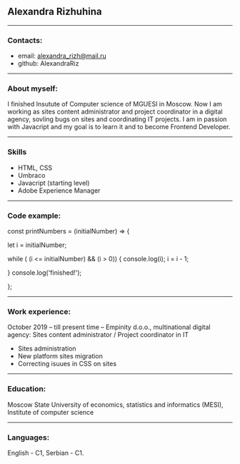 ## Alexandra Rizhuhina
***
### Contacts:
* email: alexandra_rizh@mail.ru
* github: AlexandraRiz

****
### About myself:
I finished Insutute of Computer science of MGUESI in Moscow.
Now I am working as sites content administrator and project coordinator in a digital agency, sovling bugs on sites and coordinating IT projects.
I am in passion with Javacript and my goal is to learn it and to become Frontend Developer.

*****
### Skills
*	HTML, CSS
*	Umbraco
*	Javacript (starting level)
*   Adobe Experience Manager


******
### Code example:
const printNumbers = (initialNumber) => {
 
  let i = initialNumber;

  while ( (i <= initialNumber) && (i > 0)) {
      console.log(i);
      i = i - 1;

  } 
  console.log('finished!');
 
};

*******
### Work experience:
October 2019 – till present time – Empinity d.o.o., multinational digital agency:
Sites content administrator / Project coordinator in IT 
*	Sites administration
*	New platform sites migration 
*	Correcting isuues in CSS on sites

********
### Education:
Moscow State University of economics, statistics and informatics (MESI), Institute of computer science

**********
### Languages:
English - C1,
Serbian - C1.
